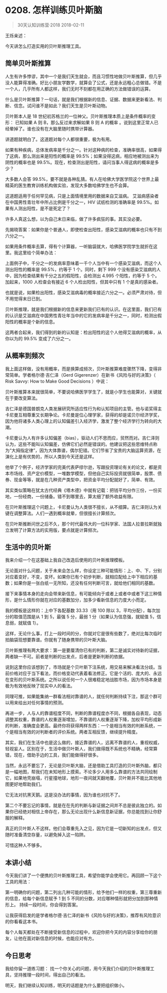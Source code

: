 # 0208. 怎样训练贝叶斯脑
> 30天认知训练营·2018
2018-02-11

王烁亲述：

今天讲怎么打造实用的贝叶斯推理工具。

## 简单贝叶斯推算
人生有许多悖谬，其中一个是我们天生就会，而且习惯性地做贝叶斯推算，但几乎没人能算得准确。好比小朋友学数学，就算会了公式，还是永远粗心总做错。不是一个人，几乎所有人都这样，我们无时不刻都在用正确的方法做错误的运算。

什么是贝叶斯推算？一句话，就是我们根据新的信息、证据、数据来更新看法、判断、信念。试问谁不是如此？我们天生是贝叶斯动物。

贝叶斯本人是 18 世纪初苏格兰的一位神父。贝叶斯推理本质上是条件概率的变形： 已知如果 A 则 B，那么反过来求解如果 B 则 A 的概率 。说到这里正常人已经晕掉了。谁也没有在大脑里随时携带计算器。

讲道题就明白了。这道题对每个人都很重要，极为有用。

如果有种疾病，总体发病率是千分之一。针对这种病的检查，准确率很高，如果得了这病，那么测出来是阳性的概率是 99.5%；如果没得这病，相应地被测出来为阴性的概率也是 99.5%。现在，检查测出是阳性，请问当事人得这病的概率是多少？

大多数人会答 99.5%，要不就是各种乱猜。有人在哈佛大学医学院这个世界上最精英的医生教育训练机构做实验，发现大多数哈佛学生也不会算。

这道题适用于任何罕见病，只是上面情境里用的数据来自艾滋病。 艾滋病感染者在中国男性青壮年中所占比例是千分之一，HIV 试纸检测的准确率是 99.5%。如果有人测出阳性，是不是死定了？

许多人真这么想，以为自己末日来临，做了许多疯狂的事。其实没必要。

先揭晓答案：如果你是个普通人，即使检查出阳性，感染艾滋病的概率也只有不到六分之一。

如果用条件概率去算，得有个计算器，一听脑袋就大，哈佛医学院学生就折在这里。我这里给个简单办法：

上面例子中，千分之一的发病率意味着一千个人当中有一个感染艾滋病，而这个人测出阳性的概率是 99.5%，约等于 1 个。同时，剩下 999 个没有感染艾滋病的人中，因为检查结果有千分之五的假阳性，会检测出 4.995 个阳性，约等于 5 个。加起来，1000 人检查会有接近 6 个人检出阳性，但其中只有 1 个是真的感染者。

也就是说，如果检出阳性，感染艾滋病毒的概率接近六分之一。必须严肃对待，但不用觉得末日已到。

贝叶斯推理，就是我们根据新的信息来更新我们已有的认识。在这里面，我们已有的认识是艾滋病在中国男性青壮年当中的它的发病率是千分之一，同时，检测出假阳性的概率是个新的信息。

这两者合起来，我们得到的新的认知是：检出阳性的这个人他得艾滋病的概率，从你以为的 99.5% 变成了六分之一。

## 从概率到频次
我上面这样做，没有用概率，而是换算成频次，贝叶斯推算难度骤然下降，变得非常简单。学者格尔德·吉仁泽（Gerd Gigerenzer）在新书《风险与好的决策》（ Risk Savvy: How to Make Good Decisions ）中说：

贝叶斯推算本来就很简单，不要说哈佛医学学生了，就是小学生也能算对，关键就在于要改变算法。

吉仁泽是德国普朗克人类发展研究所适应性行为和认知项目的主管。他与诺奖得主卡尼曼互相尊重又长期争论。卡尼曼是位心理学家，获得的却是诺贝尔经济学奖，因为他将诸多人类心理上的认知偏差引入经济学，激发了整个经济学行为转向的大潮。

卡尼曼认为人有许多认知偏差（bias），驱动人们不思而应，贸然而对。吉仁泽则认为，这些不能叫认知偏差，仿佛它们必然是错误的。他建议把这些思维特点称为“大拇指定律”，因为大体靠谱，偶尔犯错。它们节省了宝贵的大脑运算资源，在演化上是有优势的，所以人类到今天还是这样。

他举了个例子，经济学家的完美代表萨缪尔逊，写跟投资理论有关的论文，都是资本市场线、资产定价模型，一堆数学模型，但他自己实际投资就很简单，股票、债券、现金等等，就是在几种资产类型中，把资金平均分配就好了，简单、有效。

其实类似策略在犹太古代经典《塔木德》中就有记载：把钱平均分作三份，一份买地，一份经商，一份储备。错不到哪里去，算太细了额外收益有限。

在贝叶斯推理这个问题上，卡尼曼认为人类很不擅长，从不细算。吉仁泽则认为关键在调整算法。人们一遇到概率就晕，但很擅长计算频次。

在贝叶斯推断问世之后不久，那个时代最伟大的一位科学家、法国人拉普拉斯就独立发明了计算方法的实用版，要点就是计算频次。

## 生活中的贝叶斯

我来介绍一个在这基础上我自己改造后使用的贝叶斯推理模板。

无论面对什么问题，关于未来会怎么样，你设定三种可能情形：上、中、下，分别对应着变好，不变，变坏。如果你已有个初步判断，就相应配给上中下相应的基数；如果你是一张白纸一无所知，还没有任何判断可言，就给他们相同的基数。

接下来事情本身的走向会带来新信息，有可能倾向于或者上或者中或者下这三种情形，是什么情形你就在对应的基数加分，加多少看新信息的力度大小而定。

我的模板是这样的：上中下各配基数 33.33（用 100 除以 3，平均分配），每次加分的取值范围是从 1 到 5，最强 5 分，最弱 1 分（如果认为信息强，就赋值 5，信息弱，就赋值 1）。

这样，无论什么事，打上一段时间的分，你就对它是很有些数了，绝对比每次临时拍脑袋现想要靠谱。你就有了随身携带的贝叶斯大脑。

贝叶斯推理有两大要求：第一是要厘清你已有的判断，第二是诚实对待新的证据，两者缺一不可。前者是判断的出发点，后者是更新判断的依据。

说到这里你应该想到了，市场就是个贝叶斯下注系统，用交易来解决看法分歧。当前价格对应于当下看法，而价格变动代表着看法修正。它是个活的、庞大的、永远在变形的贝叶斯系统。之所以说任何一个人很难稳定地战胜市场，因为市场本身是极为有效地反映了现实中人的看法。

同理可推，如果能集纳一群看法相对靠谱的人，就任何判断持续下注，那这个群可以用来给出对任何事情的预测。

再进一步，人与人的靠谱程度不同，判断的靠谱程度亦不同，根据各自表现，动态调整其权重，靠谱的人权重逐渐增加，不靠谱的人权重逐渐下降，加权平均形成新的判断，准确度会更高。最终你将获得两样东西：一个是相当有效的判断系统，一个是相当有效的对判断者的评价系统。两者互相反馈，继续提升精度。

其实，我们在生活中也是这么做的，接近靠谱的人，远离不靠谱的人，重视权威，轻视妄人。区别在于，生活中做贝叶斯人，我们做得既不系统也不精确，经常算错，现在，借助手边的工具，我们能做得好很多。

当然，永远不要忘了，无论是贝叶斯大脑，还是借助工具打造的贝叶斯外脑，都只是一幅地图，帮我们在未知地形上摸索。不论多少人用多么靠谱的方法共同绘制它，如果地壳崩塌，行星撞地球，地形一夜间就天翻地覆，贝叶斯并不能比其他地图更好地帮助我们。

它无法对抗黑天鹅。这是没办法的事情，因为谁也对抗不了。

第二个不要忘记的事情，就是在在先的判断与新证据之间并不总是彼此独立的。如果你已经绝对相信上帝存在，那么无论出现什么新信息新证据，你总能找到让你舒服的解释。

真正的贝叶斯人不这样。他们会尊重先入之见，因为它是一切新知的出发点，但又随时准备清空存量，以避免掉入这一陷阱。

可惜这种人不够多。

## 本讲小结
今天我们讲了一个便携的贝叶斯推理工具，希望你能学会使用它。再回顾一下这个工具的用法：

第一明确你的问题，第二列出几种可能的情形，给予他们一样的权重，第三尊重新的信息，给每个新信息赋予 1 到 5 不同的分数，对应哪种情形就把分加到那种情形上。 持续一段时间，你会得到答案。

让我获得启发的是学者格尔德·吉仁泽的新书《风险与好的决策》，推荐有风险意识的你看看这本书。

每个人每天都处在不断接受新信息的过程中，欢迎你把今天的内容分享给你的朋友，让他在面对新信息的时候，也能应对有方。

## 今日思考
我给你留一道练习题： 找一个你关心的问题，用今天我们介绍的贝叶斯推理工具，坚持推理一段时间，得出自己的看法。

明天，我们继续认知训练，明天的话题是为什么要把组织做小。



